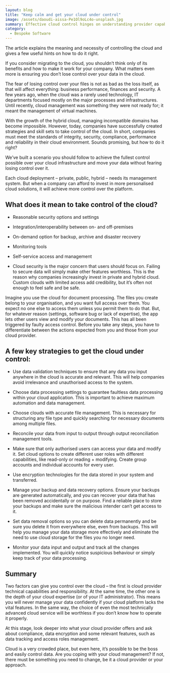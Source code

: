 ```yaml
---
layout: blog
title: "Keep calm and get your cloud under control"
image: /assets/daoudi-aissa-Pe1Ol9oLc4o-unsplash.jpg
summary: Effective cloud control hinges on understanding provider capabilities and honing in-house expertise, emphasizing security, data management, and tailored cloud solutions to prevent data loss and ensure compliance.
category:
  - Bespoke Software
---
```


The article explains the meaning and necessity of controlling the cloud and gives a few useful hints on how to do it right.

If you consider migrating to the cloud, you shouldn’t think only of its benefits and how to make it work for your company. What matters even more is ensuring you don’t lose control over your data in the cloud.

The fear of losing control over your files is not as bad as the loss itself, as that will affect everything: business performance, finances and security. A few years ago, when the cloud was a rarely used technology, IT departments focused mostly on the major processes and infrastructures. Until recently, cloud management was something they were not ready for; it meant the management of virtual machines.

With the growth of the hybrid cloud, managing incompatible domains has become impossible. However, today, companies have successfully created strategies and skill sets to take control of the cloud. In short, companies must meet the standards of integrity, security, compliance, performance and reliability in their cloud environment. Sounds promising, but how to do it right?

We’ve built a scenario you should follow to achieve the fullest control possible over your cloud infrastructure and move your data without fearing losing control over it.

Each cloud deployment – private, public, hybrid – needs its management system. But when a company can afford to invest in more personalised cloud solutions, it will achieve more control over the platform.
 

## What does it mean to take control of the cloud?
- Reasonable security options and settings

- Integration/interoperability between on- and off-premises

- On-demand option for backup, archive and disaster recovery

- Monitoring tools

- Self-service access and management

- Cloud security is the major concern that users should focus on. Failing to secure data will simply make other features worthless. This is the reason why companies increasingly invest in private and hybrid cloud. Custom clouds with limited access add credibility, but it’s often not enough to feel safe and be safe.

Imagine you use the cloud for document processing. The files you create belong to your organisation, and you want full access over them. You expect no one else to access them unless you permit them to do that. But, for whatever reason (settings, software bug or lack of expertise), the app lets other users view and modify your documents. This has all been triggered by faulty access control. Before you take any steps, you have to differentiate between the actions expected from you and those from your cloud provider.
 

## A few key strategies to get the cloud under control:

- Use data validation techniques to ensure that any data you input anywhere in the cloud is accurate and relevant. This will help companies avoid irrelevance and unauthorised access to the system.

- Choose data processing settings to guarantee faultless data processing within your cloud application. This is important to achieve maximum automation and data management.

- Choose clouds with accurate file management. This is necessary for structuring any file type and quickly searching for necessary documents among multiple files.

- Reconcile your data from input to output through output reconciliation management tools.

- Make sure that only authorised users can access your data and modify it. Set cloud options to create different user roles with different capabilities, like read-only or reading + modifying. Create group accounts and individual accounts for every user.

- Use encryption technologies for the data stored in your system and transferred.

- Manage your backup and data recovery options. Ensure your backups are generated automatically, and you can recover your data that has been removed accidentally or on purpose. Find a reliable place to store your backups and make sure the malicious intender can’t get access to it.

- Set data removal options so you can delete data permanently and be sure you delete it from everywhere else, even from backups. This will help you manage your data storage more effectively and eliminate the need to use cloud storage for the files you no longer need.

- Monitor your data input and output and track all the changes implemented. You will quickly notice suspicious behaviour or simply keep track of your data processing.
 
## Summary
Two factors can give you control over the cloud – the first is cloud provider technical capabilities and responsibility. At the same time, the other one is the depth of your cloud expertise (or of your IT administrator). This means you will never manage your data confidently if your cloud platform lacks the vital features. In the same way, the choice of even the most technically advanced cloud service will be worthless if you don’t know how to operate it properly.

At this stage, look deeper into what your cloud provider offers and ask about compliance, data encryption and some relevant features, such as data tracking and access roles management.

Cloud is a very crowded place, but even here, it’s possible to be the boss and easily control data. Are you coping with your cloud management? If not, there must be something you need to change, be it a cloud provider or your approach.
